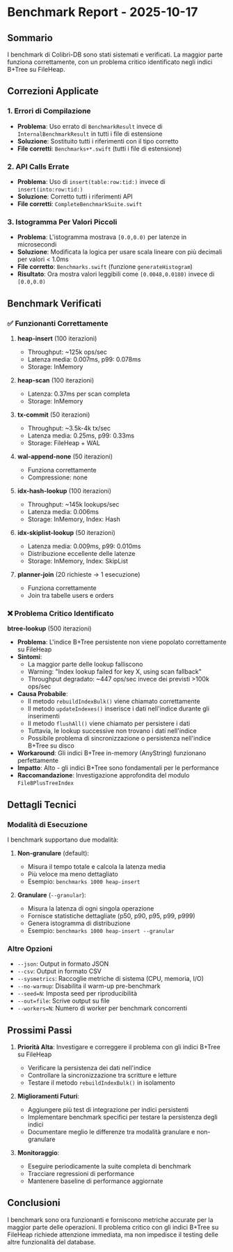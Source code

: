 # Benchmark Report - 2025-10-17

## Sommario

I benchmark di Colibrì-DB sono stati sistemati e verificati. La maggior parte funziona correttamente, con un problema critico identificato negli indici B+Tree su FileHeap.

## Correzioni Applicate

### 1. Errori di Compilazione
- **Problema**: Uso errato di `BenchmarkResult` invece di `InternalBenchmarkResult` in tutti i file di estensione
- **Soluzione**: Sostituito tutti i riferimenti con il tipo corretto
- **File corretti**: `Benchmarks+*.swift` (tutti i file di estensione)

### 2. API Calls Errate
- **Problema**: Uso di `insert(table:row:tid:)` invece di `insert(into:row:tid:)`
- **Soluzione**: Corretto tutti i riferimenti API
- **File corretti**: `CompleteBenchmarkSuite.swift`

### 3. Istogramma Per Valori Piccoli
- **Problema**: L'istogramma mostrava `[0.0,0.0)` per latenze in microsecondi
- **Soluzione**: Modificata la logica per usare scala lineare con più decimali per valori < 1.0ms
- **File corretto**: `Benchmarks.swift` (funzione `generateHistogram`)
- **Risultato**: Ora mostra valori leggibili come `[0.0048,0.0180)` invece di `[0.0,0.0)`

## Benchmark Verificati

### ✅ Funzionanti Correttamente

1. **heap-insert** (100 iterazioni)
   - Throughput: ~125k ops/sec
   - Latenza media: 0.007ms, p99: 0.078ms
   - Storage: InMemory

2. **heap-scan** (100 iterazioni)
   - Latenza: 0.37ms per scan completa
   - Storage: InMemory

3. **tx-commit** (50 iterazioni)
   - Throughput: ~3.5k-4k tx/sec
   - Latenza media: 0.25ms, p99: 0.33ms
   - Storage: FileHeap + WAL

4. **wal-append-none** (50 iterazioni)
   - Funziona correttamente
   - Compressione: none

5. **idx-hash-lookup** (100 iterazioni)
   - Throughput: ~145k lookups/sec
   - Latenza media: 0.006ms
   - Storage: InMemory, Index: Hash

6. **idx-skiplist-lookup** (50 iterazioni)
   - Latenza media: 0.009ms, p99: 0.010ms
   - Distribuzione eccellente delle latenze
   - Storage: InMemory, Index: SkipList

7. **planner-join** (20 richieste → 1 esecuzione)
   - Funziona correttamente
   - Join tra tabelle users e orders

### ❌ Problema Critico Identificato

**btree-lookup** (500 iterazioni)
- **Problema**: L'indice B+Tree persistente non viene popolato correttamente su FileHeap
- **Sintomi**: 
  - La maggior parte delle lookup falliscono
  - Warning: "Index lookup failed for key X, using scan fallback"
  - Throughput degradato: ~447 ops/sec invece dei previsti >100k ops/sec
- **Causa Probabile**: 
  - Il metodo `rebuildIndexBulk()` viene chiamato correttamente
  - Il metodo `updateIndexes()` inserisce i dati nell'indice durante gli inserimenti
  - Il metodo `flushAll()` viene chiamato per persistere i dati
  - Tuttavia, le lookup successive non trovano i dati nell'indice
  - Possibile problema di sincronizzazione o persistenza nell'indice B+Tree su disco
- **Workaround**: Gli indici B+Tree in-memory (AnyString) funzionano perfettamente
- **Impatto**: Alto - gli indici B+Tree sono fondamentali per le performance
- **Raccomandazione**: Investigazione approfondita del modulo `FileBPlusTreeIndex`

## Dettagli Tecnici

### Modalità di Esecuzione

I benchmark supportano due modalità:

1. **Non-granulare** (default): 
   - Misura il tempo totale e calcola la latenza media
   - Più veloce ma meno dettagliato
   - Esempio: `benchmarks 1000 heap-insert`

2. **Granulare** (`--granular`):
   - Misura la latenza di ogni singola operazione
   - Fornisce statistiche dettagliate (p50, p90, p95, p99, p999)
   - Genera istogramma di distribuzione
   - Esempio: `benchmarks 1000 heap-insert --granular`

### Altre Opzioni

- `--json`: Output in formato JSON
- `--csv`: Output in formato CSV
- `--sysmetrics`: Raccoglie metriche di sistema (CPU, memoria, I/O)
- `--no-warmup`: Disabilita il warm-up pre-benchmark
- `--seed=N`: Imposta seed per riproducibilità
- `--out=file`: Scrive output su file
- `--workers=N`: Numero di worker per benchmark concorrenti

## Prossimi Passi

1. **Priorità Alta**: Investigare e correggere il problema con gli indici B+Tree su FileHeap
   - Verificare la persistenza dei dati nell'indice
   - Controllare la sincronizzazione tra scritture e letture
   - Testare il metodo `rebuildIndexBulk()` in isolamento

2. **Miglioramenti Futuri**:
   - Aggiungere più test di integrazione per indici persistenti
   - Implementare benchmark specifici per testare la persistenza degli indici
   - Documentare meglio le differenze tra modalità granulare e non-granulare

3. **Monitoraggio**:
   - Eseguire periodicamente la suite completa di benchmark
   - Tracciare regressioni di performance
   - Mantenere baseline di performance aggiornate

## Conclusioni

I benchmark sono ora funzionanti e forniscono metriche accurate per la maggior parte delle operazioni. Il problema critico con gli indici B+Tree su FileHeap richiede attenzione immediata, ma non impedisce il testing delle altre funzionalità del database.

